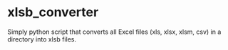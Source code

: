 # xlsb_converter
Simply python script that converts all Excel files (xls, xlsx, xlsm, csv) in a directory into xlsb files.
